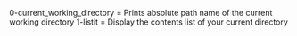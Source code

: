 0-current_working_directory = Prints absolute path name of the current working directory
1-listit = Display the contents list of your current directory